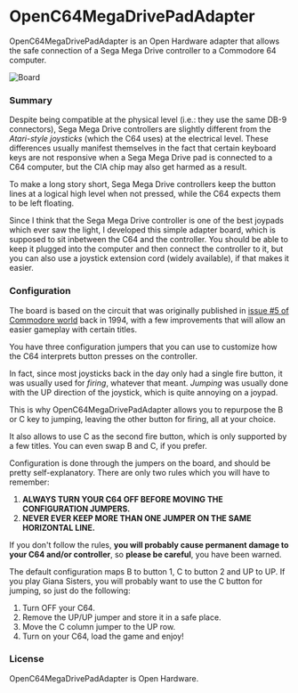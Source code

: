 # OpenC64MegaDrivePadAdapter

OpenC64MegaDrivePadAdapter is an Open Hardware adapter that allows the safe connection of a Sega Mega Drive controller to a Commodore 64 computer.

![Board](https://github.com/SukkoPera/OpenC64MegaDrivePadAdapter/raw/master/doc/render-top.png)

### Summary
Despite being compatible at the physical level (i.e.: they use the same DB-9 connectors), Sega Mega Drive controllers are slightly different from the *Atari-style joysticks* (which the C64 uses) at the electrical level. These differences usually manifest themselves in the fact that certain keyboard keys are not responsive when a Sega Mega Drive pad is connected to a C64 computer, but the CIA chip may also get harmed as a result.

To make a long story short, Sega Mega Drive controllers keep the button lines at a logical high level when not pressed, while the C64 expects them to be left floating.

Since I think that the Sega Mega Drive controller is one of the best joypads which ever saw the light, I developed this simple adapter board, which is supposed to sit inbetween the C64 and the controller. You should be able to keep it plugged into the computer and then connect the controller to it, but you can also use a joystick extension cord (widely available), if that makes it easier.

### Configuration
The board is based on the circuit that was originally published in [issue #5 of Commodore world](https://www.scribd.com/document/8945979/Commodore-World-Issue-05) back in 1994, with a few improvements that will allow an easier gameplay with certain titles.

You have three configuration jumpers that you can use to customize how the C64 interprets button presses on the controller.

In fact, since most joysticks back in the day only had a single fire button, it was usually used for *firing*, whatever that meant. *Jumping* was usually done with the UP direction of the joystick, which is quite annoying on a joypad.

This is why OpenC64MegaDrivePadAdapter allows you to repurpose the B or C key to jumping, leaving the other button for firing, all at your choice.

It also allows to use C as the second fire button, which is only supported by a few titles. You can even swap B and C, if you prefer.

Configuration is done through the jumpers on the board, and should be pretty self-explanatory. There are only two rules which you will have to remember:
1. **ALWAYS TURN YOUR C64 OFF BEFORE MOVING THE CONFIGURATION JUMPERS.**
2. **NEVER EVER KEEP MORE THAN ONE JUMPER ON THE SAME HORIZONTAL LINE.**

If you don't follow the rules, **you will probably cause permanent damage to your C64 and/or controller**, so **please be careful**, you have been warned.

The default configuration maps B to button 1, C to button 2 and UP to UP. If you play Giana Sisters, you will probably want to use the C button for jumping, so just do the following:
1. Turn OFF your C64.
2. Remove the UP/UP jumper and store it in a safe place.
3. Move the C column jumper to the UP row.
4. Turn on your C64, load the game and enjoy!

### License
OpenC64MegaDrivePadAdapter is Open Hardware.
